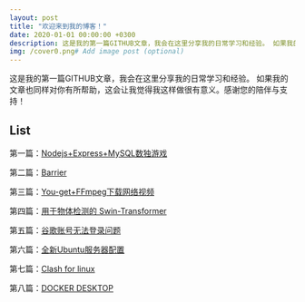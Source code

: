 ```yaml
---
layout: post
title: "欢迎来到我的博客！"
date: 2020-01-01 00:00:00 +0300
description: 这是我的第一篇GITHUB文章，我会在这里分享我的日常学习和经验。 如果我的文章也同样对你有所帮助，这会让我觉得我这样做很有意义。感谢您的陪伴与支持！ # Add post description (optional)
img: /cover0.png# Add image post (optional)
---
```


这是我的第一篇GITHUB文章，我会在这里分享我的日常学习和经验。 如果我的文章也同样对你有所帮助，这会让我觉得我这样做很有意义。感谢您的陪伴与支持！


## List
第一篇：[Nodejs+Express+MySQL数独游戏](https://setwgx.github.io/Nodejs+Express+MySQL/)

第二篇：[Barrier](https://setwgx.github.io/Barrier/)

第三篇：[You-get+FFmpeg下载网络视频](https://setwgx.github.io/You-get+FFmpeg/)

第四篇：[用于物体检测的 Swin-Transformer](https://setwgx.github.io/Swin-TRM-ObjectiveDection/)

第五篇：[谷歌账号无法登录问题](https://setwgx.github.io/Google-login/)

第六篇：[全新Ubuntu服务器配置](https://setwgx.github.io/Ubuntu-server/)

第七篇：[Clash for linux](https://setwgx.github.io/Clash-for-linux/)

第八篇：[DOCKER DESKTOP](https://setwgx.github.io/DockerDesktop/)
